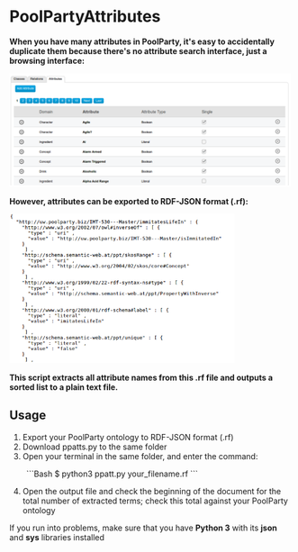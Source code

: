 # PoolPartyAttributes

**When you have many attributes in PoolParty, it's easy to accidentally duplicate them because there's no attribute search interface, just a browsing interface:**

<img src="ppatts.png" width="500px">

**However, attributes can be exported to RDF-JSON format (.rf):**

<img src="rdf-json.png" width="400px">

**This script extracts all attribute names from this .rf file and outputs a sorted list to a plain text file.**

## Usage

1. Export your PoolParty ontology to RDF-JSON format (.rf)
2. Download ppatts.py to the same folder
3. Open your terminal in the same folder, and enter the command:

<span style="padding-left:30px;">
```Bash
$ python3 ppatt.py your_filename.rf
```
</span>

4. Open the output file and check the beginning of the document for the total number of extracted terms; check this total against your PoolParty ontology

If you run into problems, make sure that you have **Python 3** with its **json** and **sys** libraries installed
